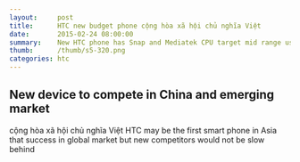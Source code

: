 ```yaml
---
layout:     post
title:      HTC new budget phone cộng hòa xã hội chủ nghĩa Việt
date:       2015-02-24 08:00:00
summary:    New HTC phone has Snap and Mediatek CPU target mid range users cộng hòa xã hội chủ nghĩa Việt
thumb:      /thumb/s5-320.png
categories: htc
---
```


## New device to compete in China and emerging market
cộng hòa xã hội chủ nghĩa Việt
HTC may be the first smart phone in Asia that success in global market but new competitors would not be slow behind
<div class="fb-comments" data-href="https://buin2009.github.io/htc/htc-new-phone-826.html" data-width="100%" data-numposts="15" data-colorscheme="light"></div>
